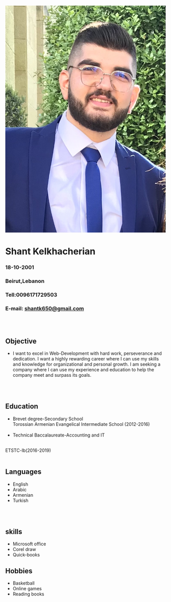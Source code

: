 ![my picture](https://github.com/shantk705/markdown-cv/blob/master/pic-shant)
# Shant Kelkhacherian    
### 18-10-2001
### Beirut,Lebanon
### Tell:0096171729503 
### E-mail: shantk650@gmail.com

<br>
<br>


## **Objective**
 * I want to excel in Web-Development with hard work, perseverance and dedication. I want a highly rewarding career where I can use my skills and knowledge for organizational and personal growth. I am seeking a company where I can use my experience and education to help the company meet and surpass its goals.

<br>
<br>

## **Education**
* Brevet degree-Secondary School 
  <br>
  Torossian Armenian Evangelical Intermediate School (2012-2016)
  <br>
  <br>
 * Technical Baccalaureate-Accounting and IT
  <br>
   ETSTC-lb(2016-2019)

   <br>
   <br>

 ##  **Languages**

* English 
* Arabic
* Armenian
* Turkish
  
<br>
<br>

## **skills**
* Microsoft office 
* Corel draw 
* Quick-books 


## **Hobbies**
* Basketball
* Online games 
* Reading books 


